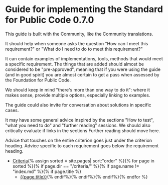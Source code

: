 # Guide for implementing the Standard for Public Code 0.7.0

This guide is built with the Community, like the Community translations.

It should help when someone asks the question "How can I meet this requirement?" or "What do I need to do to meet this requirement?"

It can contain examples of implementations, tools, methods that would meet a specific requirement.
The things that are added should almost be considered to be "pre-approved", meaning that if you were using the guide (and in good spirit) you are almost certain to get a pass when assessed by the Foundation for Public Code.

We should keep in mind "there's more than one way to do it": where it makes sense, provide multiple options, especially linking to examples.

The guide could also invite for conversation about solutions in specific cases.

It may have some general advice inspired by the sections "How to test", "what you need to do" and "further reading" sessions.
We should also critically evaluate if links in the sections Further reading should move here.

Advice that touches on the entire criterion goes just under the criterion heading.
Advice specific to each requirement goes below the requirement heading.

* [Criteria](criteria/){% assign sorted = site.pages| sort:"order" %}{% for page in sorted %}{% if page.dir == "/criteria/" %}{% if page.name != "index.md" %}{% if page.title %}
  * [{{page.title}}]({{page.url}}){% endif%}{% endif%}{% endif%}{% endfor %}
